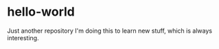 # hello-world
Just another repository
I'm doing this to learn new stuff, which is always interesting.
